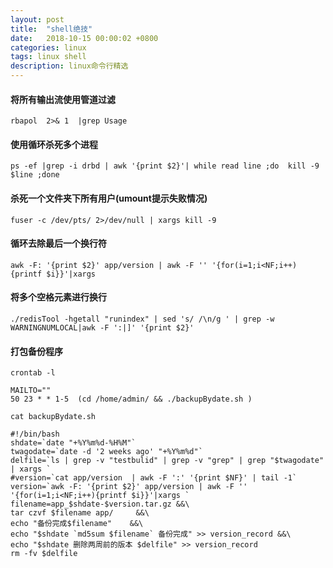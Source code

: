 ```yaml
---
layout: post
title:  "shell绝技"
date:   2018-10-15 00:00:02 +0800
categories: linux
tags: linux shell
description: linux命令行精选
---
```

#### 将所有输出流使用管道过滤

	rbapol  2>& 1  |grep Usage

#### 使用循环杀死多个进程

	ps -ef |grep -i drbd | awk '{print $2}'| while read line ;do  kill -9 $line ;done

#### 杀死一个文件夹下所有用户(umount提示失败情况)

	fuser -c /dev/pts/ 2>/dev/null | xargs kill -9

#### 循环去除最后一个换行符

	awk -F: '{print $2}' app/version | awk -F '' '{for(i=1;i<NF;i++){printf $i}}'|xargs

#### 将多个空格元素进行换行

	./redisTool -hgetall "runindex" | sed 's/ /\n/g ' | grep -w  WARNINGNUMLOCAL|awk -F ':|]' '{print $2}'

#### 打包备份程序

	crontab -l

	MAILTO=""
	50 23 * * 1-5  (cd /home/admin/ && ./backupBydate.sh )

	cat backupBydate.sh

	#!/bin/bash
	shdate=`date "+%Y%m%d-%H%M"`
	twagodate=`date -d '2 weeks ago' "+%Y%m%d"`
	delfile=`ls | grep -v "testbulid" | grep -v "grep" | grep "$twagodate" | xargs `
	#version=`cat app/version  | awk -F ':' '{print $NF}' | tail -1`
	version=`awk -F: '{print $2}' app/version | awk -F '' '{for(i=1;i<NF;i++){printf $i}}'|xargs `
	filename=app_$shdate-$version.tar.gz &&\
	tar czvf $filename app/ 	&&\
	echo "备份完成$filename"	&&\
	echo "$shdate `md5sum $filename` 备份完成" >> version_record &&\
	echo "$shdate 删除两周前的版本 $delfile" >> version_record
	rm -fv $delfile
